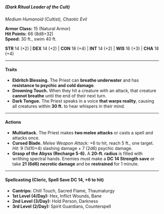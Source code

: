##### _(Dark Ritual Leader of the Cult)_

_Medium Humanoid (Cultist), Chaotic Evil_

**Armor Class:** 15 (Natural Armor)  
**Hit Points:** 66 (8d8+32)  
**Speed:** 30 ft., swim 40 ft.

**STR** 14 (+2) | **DEX** 14 (+2) | **CON** 18 (+4) | **INT** 14 (+2) | **WIS** 16 (+3) | **CHA** 18 (+4)

---

#### **Traits**

- **Eldritch Blessing.** The Priest can **breathe underwater** and has **resistance to psychic and cold damage**.
- **Drowning Touch.** When they hit a creature with an attack, that creature **cannot breathe** until the end of their next turn.
- **Dark Tongue.** The Priest speaks in a voice **that warps reality**, causing all creatures within **30 ft.** to hear whispers in their mind.

---

#### **Actions**

- **Multiattack.** The Priest makes **two melee attacks** or casts a spell and attacks once.
- **Cursed Blade.** _Melee Weapon Attack:_ +6 to hit, reach 5 ft., one target. _Hit:_ 9 (1d10+4) slashing damage + 7 (2d6) psychic damage.
- **Grasp of the Abyss (Recharge 5-6).** A **20-ft. radius** is filled with writhing spectral hands. Enemies must make a **DC 14 Strength save** or take **21 (6d6) necrotic damage** and be **restrained** for 1 minute.

---

#### **Spellcasting (Cleric, Spell Save DC 14, +6 to hit)**

- **Cantrips:** Chill Touch, Sacred Flame, Thaumaturgy
- **1st Level (4/Day):** Hex, Inflict Wounds, Bane
- **2nd Level (3/Day):** Hold Person, Darkness
- **3rd Level (2/Day):** Spirit Guardians, Counterspell
